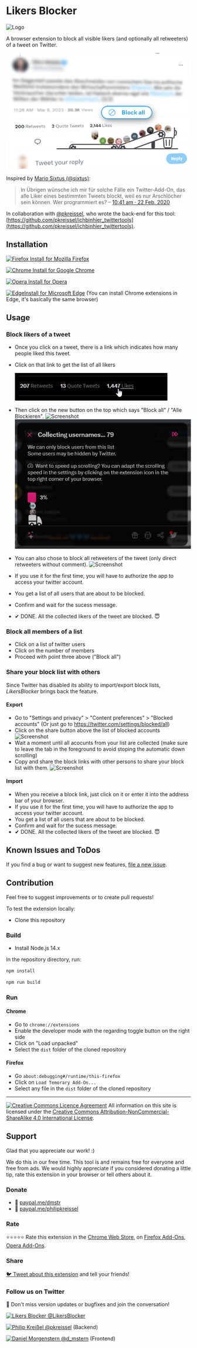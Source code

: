 # Likers Blocker

![Logo](assets/icon128.png)

A browser extension to block all visible likers (and optionally all retweeters) of a tweet on Twitter.

![Preview](screenshots/preview2-medium.png)

Inspired by [Mario Sixtus (@sixtus)](https://twitter.com/sixtus):

> In Übrigen wünsche ich mir für solche Fälle ein Twitter-Add-On, das alle Liker eines bestimmten Tweets blockt, weil es nur Arschlöcher sein können. Wer programmiert es?
> – [10:41 am · 22 Feb. 2020](https://twitter.com/sixtus/status/1231152136857231360)

In collaboration with [@pkreissel](https://twitter.com/pkreissel), who wrote the back-end for this tool: [https://github.com/pkreissel/ichbinhier_twittertools](https://github.com/pkreissel/ichbinhier_twittertools).

## Installation

[<img src="https://upload.wikimedia.org/wikipedia/commons/thumb/a/a0/Firefox_logo%2C_2019.svg/68px-Firefox_logo%2C_2019.svg.png" width="64" height="auto" alt="Firefox"> Install for Mozilla Firefox](https://addons.mozilla.org/firefox/addon/likers-blocker/)

[<img src="https://upload.wikimedia.org/wikipedia/commons/thumb/a/a5/Google_Chrome_icon_%28September_2014%29.svg/64px-Google_Chrome_icon_%28September_2014%29.svg.png" width="64" height="auto" alt="Chrome"> Install for Google Chrome](https://chrome.google.com/webstore/detail/melnbpmfhaejmcpfflfjmchondkpmkcj/)

[<img src="https://upload.wikimedia.org/wikipedia/commons/thumb/4/49/Opera_2015_icon.svg/150px-Opera_2015_icon.svg.png" width="64" height="auto" alt="Opera"> Install for Opera](https://addons.opera.com/de/extensions/details/likers-blocker/)

[<img src="https://upload.wikimedia.org/wikipedia/commons/7/7e/Microsoft_Edge_logo_%282019%29.png" width="64" height="auto" alt="Edge">Install for Microsoft Edge](https://chrome.google.com/webstore/detail/melnbpmfhaejmcpfflfjmchondkpmkcj/) (You can install Chrome extensions in Edge, it's basically the same browser)

## Usage

### Block likers of a tweet

- Once you click on a tweet, there is a link which indicates how many people liked this tweet.
- Click on that link to get the list of all likers

  ![Screenshot](screenshots/likes.png)

- Then click on the new button on the top which says "Block all" / "Alle Blockieren".
  ![Screenshot](screenshots/block-all-button.png)
  ![Screenshot](screenshots/collecting-usernames.png)
- You can also chose to block all retweeters of the tweet (only direct retweeters without comment).
  ![Screenshot](screenshots/confirm.png)
- If you use it for the first time, you will have to authorize the app to access your twitter account.
- You get a list of all users that are about to be blocked.
- Confirm and wait for the sucess message.
- ✔ DONE. All the collected likers of the tweet are blocked. 😇

### Block all members of a list

- Click on a list of twitter users
- Click on the number of members
- Proceed with point three above ("Block all")

### Share your block list with others

Since Twitter has disabled its ability to import/export block lists, _LikersBlocker_ brings back the feature.

#### Export

- Go to "Settings and privacy" > "Content preferences" > "Blocked accounts" (Or just go to https://twitter.com/settings/blocked/all)
- Click on the share button above the list of blocked accounts
  ![Screenshot](screenshots/likers-blocker-share-block-list-btn.png)
- Wait a moment until all acocunts from your list are collected (make sure to leave the tab in the foreground to avoid stoping the automatic down scrolling)
- Copy and share the block links with other persons to share your block list with them.
  ![Screenshot](screenshots/likers-blocker-share-block-list.png)

#### Import

- When you receive a block link, just click on it or enter it into the address bar of your browser.
- If you use it for the first time, you will have to authorize the app to access your twitter account.
- You get a list of all users that are about to be blocked.
- Confirm and wait for the sucess message.
- ✔ DONE. All the collected likers of the tweet are blocked. 😇

## Known Issues and ToDos

If you find a bug or want to suggest new features, [file a new issue](https://github.com/dmstern/likers-blocker/issues/new).

## Contribution

Feel free to suggest improvements or to create pull requests!

To test the extension locally:

- Clone this repository

### Build

- Install Node.js 14.x

In the repository directory, run:

```bash
npm install
```

```bash
npm run build
```

### Run

#### Chrome

- Go to `chrome://extensions`
- Enable the developer mode with the regarding toggle button on the right side
- Click on "Load unpacked"
- Select the `dist` folder of the cloned repository

#### Firefox

- Go `about:debugging#/runtime/this-firefox`
- Click on `Load Temorary Add-On...`
- Select any file in the `dist` folder of the cloned repository

---

[![Creative Commons Licence Agreement](https://i.creativecommons.org/l/by-nc-sa/4.0/80x15.png)](http://creativecommons.org/licenses/by-nc-sa/4.0/)
All information on this site is licensed under the [Creative Commons Attribution-NonCommercial-ShareAlike 4.0 International License](http://creativecommons.org/licenses/by-nc-sa/4.0/).

## Support

Glad that you appreciate our work! :)

We do this in our free time. This tool is and remains free for everyone and free from ads.
We would highly appreciate if you considered donating a little tip, rate this extension in your browser or tell others about it.

### Donate

- 💝 [paypal.me/dmstr](https://paypal.me/dmstr)
- 💝 [paypal.me/philipkreissel](https://paypal.me/philipkreissel)

### Rate

⭐⭐⭐⭐⭐ Rate this extension in the [Chrome Web Store](https://chrome.google.com/webstore/detail/melnbpmfhaejmcpfflfjmchondkpmkcj/), on [Firefox Add-Ons](https://addons.mozilla.org/firefox/addon/likers-blocker/), [Opera Add-Ons](https://addons.opera.com/de/extensions/details/likers-blocker/).

### Share

[🐦 Tweet about this extension](<https://twitter.com/share?text=With the @LikersBlocker you can block people that like hate speech.&url=https://dmstern.github.io/likers-blocker&hashtags=LikersBlocker,sayNoToHateSpeech,ichbinhier>) and tell your friends! 

### Follow us on Twitter

💬 Don't miss version updates or bugfixes and join the conversation!

[![Likers Blocker](https://pbs.twimg.com/profile_images/1397331928928378880/3O3zY4bh_bigger.png)  @LikersBlocker](https://twitter.com/LikersBlocker)

[![Philip Kreißel](https://pbs.twimg.com/profile_images/1427346761291599879/XZ6AgKyH_bigger.jpg)  @pkreissel](https://twitter.com/pkreissel) (Backend)

[![Daniel Morgenstern](https://pbs.twimg.com/profile_images/1568632463055851520/zOdgX634_bigger.jpg)  @d_mstern](https://twitter.com/d_mstern) (Frontend)
